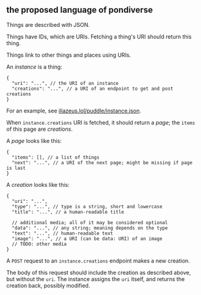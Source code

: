## the proposed language of pondiverse

Things are described with JSON.

Things have IDs, which are URIs. Fetching a thing's URI should return this thing.

Things link to other things and places using URIs.

An _instance_ is a thing:

```jsonc
{
  "uri": "...", // the URI of an instance
  "creations": "...", // a URI of an endpoint to get and post creations
}
```

For an example, see [iliazeus.lol/puddle/instance.json](./instance.json).

When `instance.creations` URI is fetched, it should return a _page_;
the `items` of this page are _creations_.

A _page_ looks like this:

```jsonc
{
  "items": [], // a list of things
  "next": "...", // a URI of the next page; might be missing if page is last
}
```

A _creation_ looks like this:

```jsonc
{
  "uri": "...",
  "type": "...", // type is a string, short and lowercase
  "title": "...", // a human-readable title

  // additional media; all of it may be considered optional
  "data": "...", // any string; meaning depends on the type
  "text": "...", // human-readable text
  "image": "...", // a URI (can be data: URI) of an image
  // TODO: other media
}
```

A `POST` request to an `instance.creations` endpoint makes a new creation.

The body of this request should include the creation as described above, but without the `uri`.
The instance assigns the `uri` itself, and returns the creation back, possibly modified.
